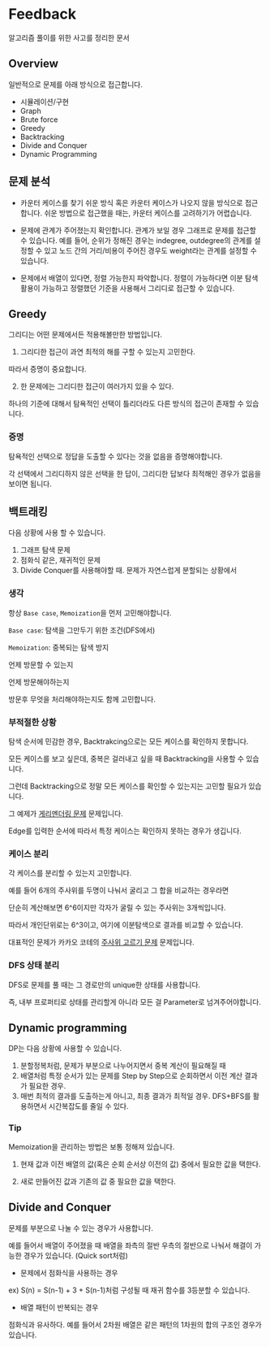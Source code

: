 # Feedback

알고리즘 풀이를 위한 사고를 정리한 문서 

## Overview

일반적으로 문제를 아래 방식으로 접근합니다. 

* 시뮬레이션/구현 
* Graph
* Brute force 
* Greedy 
* Backtracking
* Divide and Conquer 
* Dynamic Programming 

## 문제 분석 

* 카운터 케이스를 찾기 쉬운 방식 혹은 카운터 케이스가 나오지 않을 방식으로 접근합니다. 쉬운 방법으로 접근했을 때는, 카운터 케이스를 고려하기가 어렵습니다.

* 문제에 관계가 주어졌는지 확인합니다. 관계가 보일 경우 그래프로 문제를 접근할 수 있습니다. 예를 들어, 순위가 정해진 경우는 indegree, outdegree의 관계를 설정할 수 있고 노드 간의 거리/비용이 주어진 경우도 weight라는 관계를 설정할 수 있습니다.

* 문제에서 배열이 있다면, 정렬 가능한지 파악합니다. 정렬이 가능하다면 이분 탐색 활용이 가능하고 정렬했던 기준을 사용해서 그리디로 접근할 수 있습니다. 


## Greedy

그리디는 어떤 문제에서든 적용해볼만한 방법입니다. 

1. 그리디한 접근이 과연 최적의 해를 구할 수 있는지 고민한다. 

따라서 증명이 중요합니다. 

2. 한 문제에는 그리디한 접근이 여러가지 있을 수 있다.

하나의 기준에 대해서 탐욕적인 선택이 틀리더라도 다른 방식의 접근이 존재할 수 있습니다.

### 증명

탐욕적인 선택으로 정답을 도출할 수 있다는 것을 없음을 증명해야합니다.  

각 선택에서 그리디하지 않은 선택을 한 답이, 그리디한 답보다 최적해인 경우가 없음을 보이면 됩니다. 

## 백트래킹 

다음 상황에 사용 할 수 있습니다. 

1. 그래프 탐색 문제 
2. 점화식 같은, 재귀적인 문제
3. Divide Conquer를 사용해야할 때. 문제가 자연스럽게 분할되는 상황에서 

### 생각

항상 `Base case`, `Memoization`을 먼저 고민해야합니다.

`Base case`: 탐색을 그만두기 위한 조건(DFS에서)

`Memoization`: 중복되는 탐색 방지 

언제 방문할 수 있는지

언제 방문해야하는지 

방문후 무엇을 처리해야하는지도 함께 고민합니다. 

### 부적절한 상황 

탐색 순서에 민감한 경우, Backtrakcing으로는 모든 케이스를 확인하지 못합니다.

모든 케이스를 보고 싶은데, 중복은 걸러내고 싶을 때 Backtracking을 사용할 수 있습니다.  

그런데 Backtracking으로 정말 모든 케이스를 확인할 수 있는지는 고민할 필요가 있습니다.  

그 예제가 [게리멘더링 문제](https://www.acmicpc.net/problem/17471) 문제입니다.

Edge를 입력한 순서에 따라서 특정 케이스는 확인하지 못하는 경우가 생깁니다. 

### 케이스 분리

각 케이스를 분리할 수 있는지 고민합니다. 

예를 들어 6개의 주사위를 두명이 나눠서 굴리고 그 합을 비교하는 경우라면

단순히 계산해보면 6^6이지만 각자가 굴릴 수 있는 주사위는 3개씩입니다. 

따라서 개인단위로는 6^3이고, 여기에 이분탐색으로 결과를 비교할 수 있습니다. 

대표적인 문제가 카카오 코테의 [주사위 고르기 문제](https://school.programmers.co.kr/learn/courses/30/lessons/258709) 문제입니다. 
 

### DFS 상태 분리

DFS로 문제를 풀 때는 그 경로만의 unique한 상태를 사용합니다. 

즉, 내부 프로퍼티로 상태를 관리할게 아니라 모든 걸 Parameter로 넘겨주어야합니다. 

## Dynamic programming 

DP는 다음 상황에 사용할 수 있습니다.

1. 분할정복처럼, 문제가 부분으로 나누어지면서 중복 계산이 필요해질 때 
2. 배열처럼 특정 순서가 있는 문제를 Step by Step으로 순회하면서 이전 계산 결과가 필요한 경우. 
3. 매번 최적의 결과를 도출하는게 아니고, 최종 결과가 최적일 경우. DFS+BFS를 활용하면서 시간복잡도를 줄일 수 있다.

### Tip 

Memoization을 관리하는 방법은 보통 정해져 있습니다.

1. 현재 값과 이전 배열의 값(혹은 순회 순서상 이전의 값) 중에서 필요한 값을 택한다.

2. 새로 만들어진 값과 기존의 값 중 필요한 값을 택한다.

## Divide and Conquer

문제를 부분으로 나눌 수 있는 경우가 사용합니다.  

예를 들어서 배열이 주어졌을 때 배열을 좌측의 절반 우측의 절반으로 나눠서 해결이 가능한 경우가 있습니다. (Quick sort처럼) 

- 문제에서 점화식을 사용하는 경우

ex) S(n) = S(n-1) + 3 + S(n-1)처럼 구성될 때 재귀 함수를 3등분할 수 있습니다.   

- 배열 패턴이 반복되는 경우

점화식과 유사하다. 예를 들어서 2차원 배열은 같은 패턴의 1차원의 합의 구조인 경우가 있습니다. 
